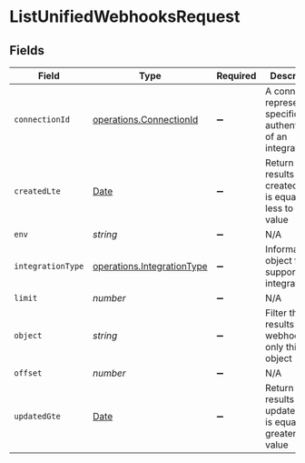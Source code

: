 # ListUnifiedWebhooksRequest


## Fields

| Field                                                                                         | Type                                                                                          | Required                                                                                      | Description                                                                                   |
| --------------------------------------------------------------------------------------------- | --------------------------------------------------------------------------------------------- | --------------------------------------------------------------------------------------------- | --------------------------------------------------------------------------------------------- |
| `connectionId`                                                                                | [operations.ConnectionId](../../../sdk/models/operations/connectionid.md)                     | :heavy_minus_sign:                                                                            | A connection represents a specific authentication of an integration.                          |
| `createdLte`                                                                                  | [Date](https://developer.mozilla.org/en-US/docs/Web/JavaScript/Reference/Global_Objects/Date) | :heavy_minus_sign:                                                                            | Return only results whose created date is equal or less to this value                         |
| `env`                                                                                         | *string*                                                                                      | :heavy_minus_sign:                                                                            | N/A                                                                                           |
| `integrationType`                                                                             | [operations.IntegrationType](../../../sdk/models/operations/integrationtype.md)               | :heavy_minus_sign:                                                                            | Informational object for supported integrations.                                              |
| `limit`                                                                                       | *number*                                                                                      | :heavy_minus_sign:                                                                            | N/A                                                                                           |
| `object`                                                                                      | *string*                                                                                      | :heavy_minus_sign:                                                                            | Filter the results for webhooks for only this object                                          |
| `offset`                                                                                      | *number*                                                                                      | :heavy_minus_sign:                                                                            | N/A                                                                                           |
| `updatedGte`                                                                                  | [Date](https://developer.mozilla.org/en-US/docs/Web/JavaScript/Reference/Global_Objects/Date) | :heavy_minus_sign:                                                                            | Return only results whose updated date is equal or greater to this value                      |